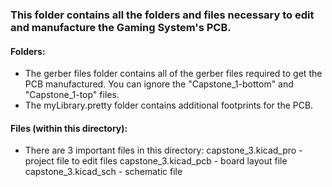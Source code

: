 ### This folder contains all the folders and files necessary to edit and manufacture the Gaming System's PCB.
#### Folders: 
- The gerber files folder contains all of the gerber files required to get the PCB manufactured. You can ignore the "Capstone_1-bottom" and "Capstone_1-top" files.
- The myLibrary.pretty folder contains additional footprints for the PCB.

#### Files (within this directory): 
- There are 3 important files in this directory:
    capstone_3.kicad_pro - project file to edit files
    capstone_3.kicad_pcb - board layout file
    capstone_3.kicad_sch - schematic file
